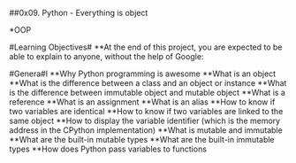##0x09. Python - Everything is object

*OOP

#Learning Objectives#
**At the end of this project, you are expected to be able to explain to anyone, without the help of Google:

#Genera#l
**Why Python programming is awesome
**What is an object
**What is the difference between a class and an object or instance
**What is the difference between immutable object and mutable object
**What is a reference
**What is an assignment
**What is an alias
**How to know if two variables are identical
**How to know if two variables are linked to the same object
**How to display the variable identifier (which is the memory address in the CPython implementation)
**What is mutable and immutable
**What are the built-in mutable types
**What are the built-in immutable types
**How does Python pass variables to functions
